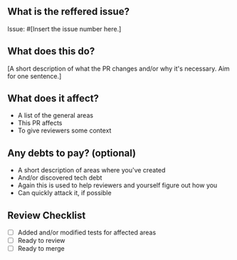 ## What is the reffered issue?

Issue: #[Insert the issue number here.]

## What does this do?

[A short description of what the PR changes and/or why it's necessary. Aim for one sentence.]

## What does it affect?

- A list of the general areas
- This PR affects
- To give reviewers some context

## Any debts to pay? (optional)

- A short description of areas where you've created
- And/or discovered tech debt
- Again this is used to help reviewers and yourself figure out how you
- Can quickly attack it, if possible

## Review Checklist

- [ ] Added and/or modified tests for affected areas
- [ ] Ready to review
- [ ] Ready to merge
